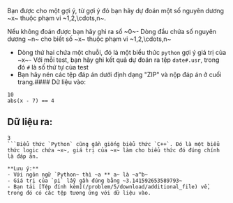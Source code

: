 Bạn được cho một gợi ý, từ gợi ý đó bạn hãy dự đoán một số nguyên dương ~x~ thuộc phạm vi ~1,2,\cdots,n~.

Nếu không đoán được bạn hãy ghi ra số ~0~- Dòng đầu chứa số nguyên dương ~n~ cho biết số ~x~ thuộc phạm vi ~1,2,\cdots,n~
- Dòng thứ hai chứa một chuỗi, đó là một biểu thức `python` gợi ý giá trị của ~x~- Với mỗi test, bạn hãy ghi kết quả dự đoán ra tệp `date#.usr`, trong đó `#` là số thứ tự của test
- Bạn hãy nén các tệp đáp án dưới định dạng "ZIP" và nộp đáp án ở cuối trang.#### Dữ liệu vào:
```plain
10
abs(x - 7) == 4
```

## Dữ liệu ra:
```plain
3
```Biểu thức `Python` cũng gần giống biểu thức `C++`. Đó là một biểu thức logic chứa ~x~, giá trị của ~x~ làm cho biểu thức đó đúng chính là đáp án.

**Lưu ý:**
- Với ngôn ngữ `Python~ thì ~a ** a~ là ~a^b~
- Giá trị của `pi` lẫy gần đúng bằng ~3.141592653589793~
- Bạn tải [Tệp đính kèm](/problem/5/download/additional_file) về, trong đó có các tệp tương ứng với dữ liệu vào.